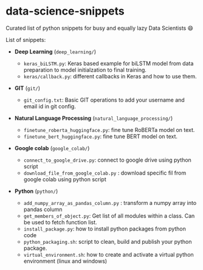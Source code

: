 # data-science-snippets

Curated list of python snippets for busy and equally lazy Data Scientists :smile:  

List of snippets:
- **Deep Learning** (`deep_learning/`)
	- `keras_biLSTM.py`: Keras based example for biLSTM model from data preparation to model initialzation to final training.
	- `keras/callback.py`: different callbacks in Keras and how to use them.

- **GIT** (`git/`)
	- `git_config.txt`: Basic GIT operations to add your username and email id in git config.

- **Natural Language Processing** (`natural_language_processing/`)
	- `finetune_roberta_huggingface.py`: fine tune RoBERTa model on text.
	- `finetune_bert_huggingface.py`: fine tune BERT model on text.

- **Google colab** (`google_colab/`)
	- `connect_to_google_drive.py`: connect to google drive using python script
	- `download_file_from_google_colab.py` : download specific fil from google colab using python script

- **Python** (`python/`)
	- `add_numpy_array_as_pandas_column.py` : transform a numpy array into pandas column
	- `get_members_of_object.py`: Get list of all modules within a class. Can be used to fetch function list.
	- `install_package.py`: how to install python packages from python code
	- `python_packaging.sh`: script to clean, build and publish your python package.
	- `virtual_environment.sh`: how to create and activate a virtual python environment (linux and windows)
	
